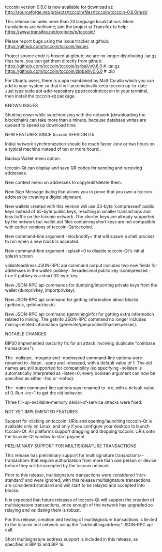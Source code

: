 tcccoin version 0.6.0 is now available for download at:
http://sourceforge.net/projects/tcccoin/files/tcccoin/tcccoin-0.6.0/test/

This release includes more than 20 language localizations.
More translations are welcome; join the
project at Transifex to help:
https://www.transifex.net/projects/p/tcccoin/

Please report bugs using the issue tracker at github:
https://github.com/tcccoin/tcccoin/issues

Project source code is hosted at github; we are no longer
distributing .tar.gz files here, you can get them
directly from github:
https://github.com/tcccoin/tcccoin/tarball/v0.6.0  # .tar.gz
https://github.com/tcccoin/tcccoin/zipball/v0.6.0  # .zip

For Ubuntu users, there is a ppa maintained by Matt Corallo which
you can add to your system so that it will automatically keep
tcccoin up-to-date.  Just type
sudo apt-add-repository ppa:tcccoin/tcccoin
in your terminal, then install the tcccoin-qt package.


KNOWN ISSUES

Shutting down while synchronizing with the network
(downloading the blockchain) can take more than a minute,
because database writes are queued to speed up download
time.


NEW FEATURES SINCE tcccoin VERSION 0.5

Initial network synchronization should be much faster
(one or two hours on a typical machine instead of ten or more
hours).

Backup Wallet menu option.

tcccoin-Qt can display and save QR codes for sending
and receiving addresses.

New context menu on addresses to copy/edit/delete them.

New Sign Message dialog that allows you to prove that you
own a tcccoin address by creating a digital
signature.

New wallets created with this version will
use 33-byte 'compressed' public keys instead of
65-byte public keys, resulting in smaller
transactions and less traffic on the tcccoin
network. The shorter keys are already supported
by the network but wallet.dat files containing
short keys are not compatible with earlier
versions of tcccoin-Qt/tcccoind.

New command-line argument -blocknotify=<command>
that will spawn a shell process to run <command> 
when a new block is accepted.

New command-line argument -splash=0 to disable
tcccoin-Qt's initial splash screen

validateaddress JSON-RPC api command output includes
two new fields for addresses in the wallet:
pubkey : hexadecimal public key
iscompressed : true if pubkey is a short 33-byte key

New JSON-RPC api commands for dumping/importing
private keys from the wallet (dumprivkey, importprivkey).

New JSON-RPC api command for getting information about
blocks (getblock, getblockhash).

New JSON-RPC api command (getmininginfo) for getting
extra information related to mining. The getinfo
JSON-RPC command no longer includes mining-related
information (generate/genproclimit/hashespersec).



NOTABLE CHANGES

BIP30 implemented (security fix for an attack involving
duplicate "coinbase transactions").

The -nolisten, -noupnp and -nodnsseed command-line
options were renamed to -listen, -upnp and -dnsseed,
with a default value of 1. The old names are still
supported for compatibility (so specifying -nolisten
is automatically interpreted as -listen=0; every
boolean argument can now be specified as either
-foo or -nofoo).

The -noirc command-line options was renamed to
-irc, with a default value of 0. Run -irc=1 to
get the old behavior.

Three fill-up-available-memory denial-of-service
attacks were fixed.


NOT YET IMPLEMENTED FEATURES

Support for clicking on tcccoin: URIs and
opening/launching tcccoin-Qt is available only on Linux,
and only if you configure your desktop to launch
tcccoin-Qt. All platforms support dragging and dropping
tcccoin: URIs onto the tcccoin-Qt window to start
payment.


PRELIMINARY SUPPORT FOR MULTISIGNATURE TRANSACTIONS

This release has preliminary support for multisignature
transactions-- transactions that require authorization
from more than one person or device before they
will be accepted by the tcccoin network.

Prior to this release, multisignature transactions
were considered 'non-standard' and were ignored;
with this release multisignature transactions are
considered standard and will start to be relayed
and accepted into blocks.

It is expected that future releases of tcccoin-Qt
will support the creation of multisignature transactions,
once enough of the network has upgraded so relaying
and validating them is robust.

For this release, creation and testing of multisignature
transactions is limited to the tcccoin test network using
the "addmultisigaddress" JSON-RPC api call.

Short multisignature address support is included in this
release, as specified in BIP 13 and BIP 16.
